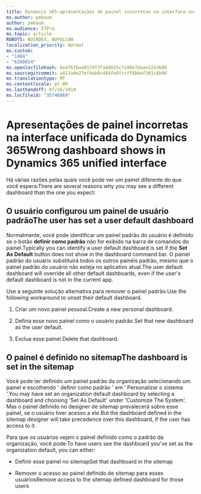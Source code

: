 ```yaml
---
title: Dynamics 365-apresentações de painel incorretas na interface unificada do Dynamics 365
ms.author: pebaum
author: pebaum
ms.audience: ITPro
ms.topic: article
ROBOTS: NOINDEX, NOFOLLOW
localization_priority: Normal
ms.custom:
- "1484"
- "6200024"
ms.openlocfilehash: 6edf6fbae0174f3fa4d635c7a99e7daae1243b60
ms.sourcegitcommit: a413a0e27ef4ab8c484fa9fccff8bbef381c8b96
ms.translationtype: MT
ms.contentlocale: pt-BR
ms.lasthandoff: 07/16/2019
ms.locfileid: "35746869"
---
```

# <a name="wrong-dashboard-shows-in-dynamics-365-unified-interface"></a><span data-ttu-id="8f9bd-102">Apresentações de painel incorretas na interface unificada do Dynamics 365</span><span class="sxs-lookup"><span data-stu-id="8f9bd-102">Wrong dashboard shows in Dynamics 365 unified interface</span></span>

<span data-ttu-id="8f9bd-103">Há várias razões pelas quais você pode ver um painel diferente do que você espera:</span><span class="sxs-lookup"><span data-stu-id="8f9bd-103">There are several reasons why you may see a different dashboard than the one you expect:</span></span>

## <a name="the-user-has-set-a-user-default-dashboard"></a><span data-ttu-id="8f9bd-104">O usuário configurou um painel de usuário padrão</span><span class="sxs-lookup"><span data-stu-id="8f9bd-104">The user has set a user default dashboard</span></span> 

<span data-ttu-id="8f9bd-105">Normalmente, você pode identificar um painel padrão do usuário é definido se o botão **definir como padrão** não for exibido na barra de comandos do painel.</span><span class="sxs-lookup"><span data-stu-id="8f9bd-105">Typically you can identify a user default dashboard is set if the **Set As Default** button does not show in the dashboard command bar.</span></span> <span data-ttu-id="8f9bd-106">O painel padrão do usuário substituirá todos os outros painéis padrão, mesmo que o painel padrão do usuário não esteja no aplicativo atual.</span><span class="sxs-lookup"><span data-stu-id="8f9bd-106">The user default dashboard will override all other default dashboards, even if the user's default dashboard is not in the current app.</span></span>

<span data-ttu-id="8f9bd-107">Use a seguinte solução alternativa para remover o painel padrão.</span><span class="sxs-lookup"><span data-stu-id="8f9bd-107">Use the following workaround to unset their default dashboard.</span></span>

1. <span data-ttu-id="8f9bd-108">Criar um novo painel pessoal.</span><span class="sxs-lookup"><span data-stu-id="8f9bd-108">Create a new personal dashboard.</span></span>

2. <span data-ttu-id="8f9bd-109">Defina esse novo painel como o usuário padrão.</span><span class="sxs-lookup"><span data-stu-id="8f9bd-109">Set that new dashboard as the user default.</span></span>

3. <span data-ttu-id="8f9bd-110">Exclua esse painel.</span><span class="sxs-lookup"><span data-stu-id="8f9bd-110">Delete that dashboard.</span></span>

## <a name="the-dashboard-is-set-in-the-sitemap"></a><span data-ttu-id="8f9bd-111">O painel é definido no sitemap</span><span class="sxs-lookup"><span data-stu-id="8f9bd-111">The dashboard is set in the sitemap</span></span>

<span data-ttu-id="8f9bd-112">Você pode ter definido um painel padrão da organização selecionando um painel e escolhendo ' definir como padrão ' em ' Personalizar o sistema '.</span><span class="sxs-lookup"><span data-stu-id="8f9bd-112">You may have set an organization default dashboard by selecting a dashboard and choosing 'Set As Default' under 'Customize The System'.</span></span> <span data-ttu-id="8f9bd-113">Mas o painel definido no designer de sitemap prevalecerá sobre esse painel, se o usuário tiver acesso a ele.</span><span class="sxs-lookup"><span data-stu-id="8f9bd-113">But the dashboard defined in the sitemap designer will take precedence over this dashboard, if the user has access to it.</span></span>

<span data-ttu-id="8f9bd-114">Para que os usuários vejam o painel definido como o padrão da organização, você pode:</span><span class="sxs-lookup"><span data-stu-id="8f9bd-114">To have users see the dashboard you've set as the organization default, you can either:</span></span>

* <span data-ttu-id="8f9bd-115">Definir esse painel no sitemap</span><span class="sxs-lookup"><span data-stu-id="8f9bd-115">Set that dashboard in the sitemap</span></span>

* <span data-ttu-id="8f9bd-116">Remover o acesso ao painel definido de sitemap para esses usuários</span><span class="sxs-lookup"><span data-stu-id="8f9bd-116">Remove access to the sitemap defined dashboard for those users</span></span>
